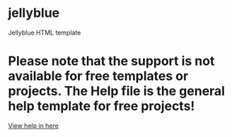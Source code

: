 # jellyblue
Jellyblue HTML template
# Please note that the support is not available for free templates or projects. The Help file is the general help template for free projects!
<a href="https://wedevcode.github.io/jellyblue/help" target="_blank">View help in here</a>
